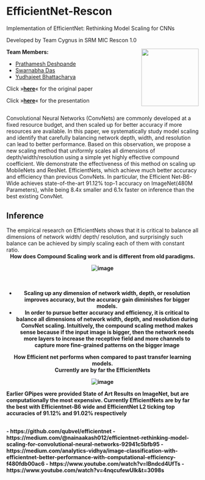 # EfficientNet-Rescon
Implementation of EfficientNet: Rethinking Model Scaling for CNNs 

Developed by Team Cygnus in SRM MIC Rescon 1.0

<div>  
  <img align="right" width="150" height="150" src="https://github.com/sd2001/EfficientNet-Rescon/blob/main/imgs/bs.png">
 </div> 
<strong>Team Members:</strong>

- <a href="https://github.com/PrathameshDeshpande">Prathamesh Deshpande</a>
- <a href="https://github.com/sd2001">Swarnabha Das</a>
- <a href="https://github.com/norserambler">Yudhajeet Bhattacharya</a>


Click »<a href="https://arxiv.org/pdf/1905.11946v5.pdf"><strong>here</strong></a>« for the original paper

Click »<a href="https://docs.google.com/presentation/d/1orDLEPOTLfVI5EltMJxhI4yiSQFK488SRkb6umpKSls/edit?usp=sharing"><strong>here</strong></a>« for the presentation

<h2> <What is EfficientNet?> </h2>
Convolutional Neural Networks (ConvNets) are commonly developed at a fixed resource budget, and then scaled up for better accuracy if more resources are available. In this paper, we systematically study model scaling and identify that carefully balancing network depth, width, and resolution can lead to better performance. Based on this observation, we propose a new scaling method that uniformly scales all dimensions of depth/width/resolution using a simple yet highly effective compound coefficient. We demonstrate the effectiveness of this method on scaling up MobileNets and ResNet.
EfficientNets, which achieve much better accuracy and efficiency than previous ConvNets. 
In particular, the Efficient Net-B6-Wide achieves state-of-the-art 91.12% top-1 accuracy on ImageNet(480M Parameters), while being 8.4x smaller and 6.1x faster on inference than the best existing ConvNet.
  
<h2>Inference</h2>
The empirical research on EfficientNets shows that it is critical to balance all dimensions of network width/ depth/ resolution, and surprisingly such balance can be achieved by simply scaling each of them with constant ratio.

<div align="center">
<b>How does Compound Scaling work and is different from old paradigms.<br>
  
![image](https://github.com/sd2001/EfficientNet-Rescon/blob/main/imgs/compound.png)  
<br><br>
- Scaling up any dimension of network width, depth, or resolution improves accuracy, but the accuracy gain diminishes for bigger models.
- In order to pursue better accuracy and efficiency, it is critical to balance all dimensions of network width, depth, and resolution during ConvNet scaling.
Intuitively, the compound scaling method makes sense because if the input image is bigger, then the network needs more layers to increase the receptive field and more channels to capture more fine-grained patterns on the bigger image


<b>How Efficient net performs when compared to past transfer learning models.<br>Currently are by far the EfficientNets 

![image](https://github.com/sd2001/EfficientNet-Rescon/blob/main/imgs/comparison.png)
</div>
Earlier GPipes were provided State of Art Results on ImageNet, but are computationally the most expensive. Currently EfficientNets are by far the best with Efficientnet-B6 wide and EfficientNet L2 ticking top accuracies of 91.12% and 91.02% respectively

<h2> <Acknowledgements> </h2>
- https://github.com/qubvel/efficientnet
- https://medium.com/@nainaakash012/efficientnet-rethinking-model-scaling-for-convolutional-neural-networks-92941c5bfb95
- https://medium.com/analytics-vidhya/image-classification-with-efficientnet-better-performance-with-computational-efficiency-f480fdb00ac6
- https://www.youtube.com/watch?v=IBndcd4UfTs
- https://www.youtube.com/watch?v=4nqcufewUlk&t=3098s
